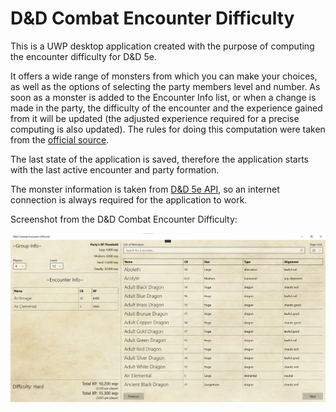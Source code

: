 # D&amp;D Combat Encounter Difficulty
This is a UWP desktop application created with the purpose of computing the encounter difficulty for D&amp;D 5e.

It offers a wide range of monsters from which you can make your choices, as well as the options of selecting the party members level and number. As soon as a monster is added to the Encounter Info list, or when a change is made in the party, the difficulty of the encounter and the experience gained from it will be updated (the adjusted experience required for a precise computing is also updated). The rules for doing this computation were taken from the [official source](https://www.dndbeyond.com/sources/basic-rules/building-combat-encounters).

The last state of the application is saved, therefore the application starts with the last active encounter and party formation.

The monster information is taken from [D&amp;D 5e API](https://www.dnd5eapi.co), so an internet connection is always required for the application to work.

Screenshot from the D&amp;D Combat Encounter Difficulty:

![Alt text](/Assets/application_screenshot.png?raw=true "Optional Title")
